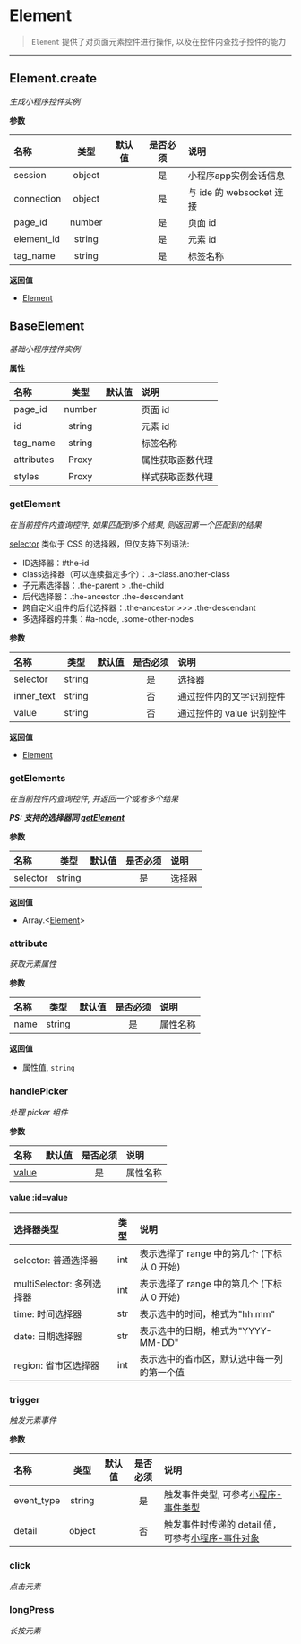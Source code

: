 # Element
> `Element` 提供了对页面元素控件进行操作, 以及在控件内查找子控件的能力

---

## Element.create
*生成小程序控件实例*

**参数**

|名称| 类型| 默认值| 是否必须| 说明|
| :----- | :-----: | :-----: | :-----: | :----- |
|session|object| |是|小程序app实例会话信息|
|connection|object|| 是|与 ide 的 websocket 连接|
|page_id|number| |是|页面 id|
|element_id|string| |是|元素 id|
|tag_name|string| |是|标签名称|

**返回值**
- [Element](minium/JavaScript/api/Element#BaseElement)

## BaseElement
*基础小程序控件实例*

**属性**

|名称| 类型| 默认值|  说明|
| :----- | :-----: | :-----: | :----- |
|page_id|number| |页面 id|
|id|string| |元素 id|
|tag_name|string| |标签名称|
|attributes|Proxy| |属性获取函数代理|
|styles|Proxy| |样式获取函数代理|

### getElement
*在当前控件内查询控件, 如果匹配到多个结果, 则返回第一个匹配到的结果*

[selector](https://developers.weixin.qq.com/miniprogram/dev/api/wxml/SelectorQuery.select.html) 类似于 CSS 的选择器，但仅支持下列语法:

- ID选择器：#the-id
- class选择器（可以连续指定多个）：.a-class.another-class
- 子元素选择器：.the-parent > .the-child
- 后代选择器：.the-ancestor .the-descendant
- 跨自定义组件的后代选择器：.the-ancestor >>> .the-descendant
- 多选择器的并集：#a-node, .some-other-nodes

**参数**

|名称| 类型| 默认值| 是否必须| 说明|
| :----- | :-----: | :-----: | :-----: | :----- |
|selector|string| |是|选择器|
|inner_text|string| |否|通过控件内的文字识别控件|
|value|string| |否|通过控件的 value 识别控件|

**返回值**
- [Element](minium/JavaScript/api/Element#Element)

### getElements
*在当前控件内查询控件, 并返回一个或者多个结果*

***PS: 支持的选择器同 [getElement](JavaScript/api/Element#getElement)***

**参数**

|名称| 类型| 默认值| 是否必须| 说明|
| :----- | :-----: | :-----: | :-----: | :----- |
|selector|string| |是|选择器|

**返回值**
- Array.<[Element](minium/JavaScript/api/Element#Element)>

### attribute
*获取元素属性*

**参数**

|名称| 类型| 默认值| 是否必须| 说明|
| :----- | :-----: | :-----: | :-----: | :----- |
|name|string| |是|属性名称|

**返回值**
- 属性值, `string`

### handlePicker
*处理 picker 组件*

**参数**

|名称| 默认值| 是否必须| 说明|
| :----- | :-----: | :-----: | :----- |
| [value](minium/JavaScript/api/Element#value) | |是|属性名称|

#### value :id=value

|选择器类型|类型| 说明|
| :----- | :-----: | :----- |
|selector: 普通选择器|int|表示选择了 range 中的第几个 (下标从 0 开始) |
|multiSelector: 多列选择器|int|表示选择了 range 中的第几个 (下标从 0 开始) |
|time: 时间选择器|str|表示选中的时间，格式为"hh:mm"|
|date: 日期选择器|str|表示选中的日期，格式为"YYYY-MM-DD"|
|region: 省市区选择器|int|表示选中的省市区，默认选中每一列的第一个值|


### trigger
*触发元素事件*

**参数**

|名称| 类型| 默认值| 是否必须| 说明|
| :----- | :-----: | :-----: | :-----: | :----- |
|event_type|string| |是|触发事件类型, 可参考[小程序-事件类型](https://developers.weixin.qq.com/miniprogram/dev/framework/view/wxml/event.html#事件分类)|
|detail|object| |否|触发事件时传递的 detail 值，可参考[小程序-事件对象](https://developers.weixin.qq.com/miniprogram/dev/framework/view/wxml/event.html#事件对象)|

### click
*点击元素*

### longPress
*长按元素*